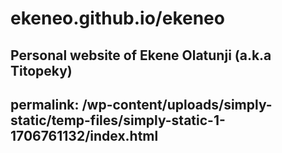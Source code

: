 # ekeneo.github.io/ekeneo
Personal website of Ekene Olatunji (a.k.a Titopeky)
---
permalink: /wp-content/uploads/simply-static/temp-files/simply-static-1-1706761132/index.html
---
